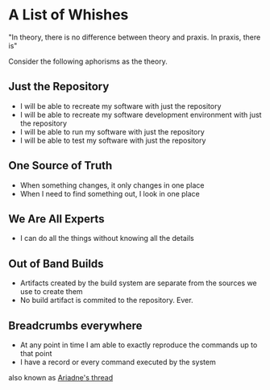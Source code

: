 # A List of Whishes

"In theory, there is no difference between theory and praxis. In praxis, there is"

Consider the following aphorisms as the theory.

## Just the Repository

 * I will be able to recreate my software with just the repository
 * I will be able to recreate my software development environment with just the repository
 * I will be able to run my software with just the repository
 * I will be able to test my software with just the repository

## One Source of Truth

 * When something changes, it only changes in one place
 * When I need to find something out, I look in one place

## We Are All Experts

 * I can do all the things without knowing all the details

## Out of Band Builds

 * Artifacts created by the build system are separate from the sources we use to create them
 * No build artifact is commited to the repository. Ever.

 ## Breadcrumbs everywhere

 * At any point in time I am able to exactly reproduce the commands up to that point
 * I have a record or every command executed by the system

also known as [Ariadne's thread](https://en.wikipedia.org/wiki/Ariadne%27s_thread_(logic))